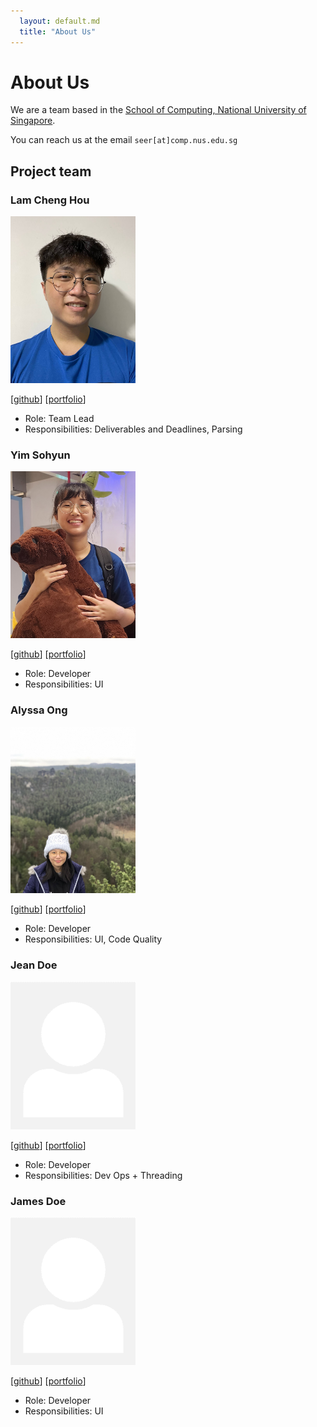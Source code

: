 ```yaml
---
  layout: default.md
  title: "About Us"
---
```


# About Us

We are a team based in the [School of Computing, National University of Singapore](http://www.comp.nus.edu.sg).

You can reach us at the email `seer[at]comp.nus.edu.sg`

## Project team

### Lam Cheng Hou

<img src="images/lamchenghou.png" width="200px">

[[github](https://github.com/lamchenghou)]
[[portfolio](team/lamchenghou.md)]


* Role: Team Lead
* Responsibilities: Deliverables and Deadlines, Parsing

### Yim Sohyun

<img src="images/dlathyun.png" width="200px">

[[github](http://github.com/dlathyun)]
[[portfolio](team/dlathyun.md)]

* Role: Developer
* Responsibilities: UI

### Alyssa Ong 

<img src="images/alyssaongyx.png" width="200px">

[[github](http://github.com/alyssaongyx)] [[portfolio](team/alyssaongyx.md)]

* Role: Developer
* Responsibilities: UI, Code Quality

### Jean Doe

<img src="images/johndoe.png" width="200px">

[[github](http://github.com/johndoe)]
[[portfolio](team/alyssaongyx.md)]

* Role: Developer
* Responsibilities: Dev Ops + Threading

### James Doe

<img src="images/johndoe.png" width="200px">

[[github](http://github.com/johndoe)]
[[portfolio](team/alyssaongyx.md)]

* Role: Developer
* Responsibilities: UI
